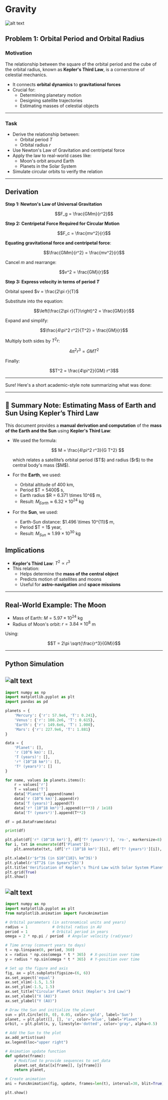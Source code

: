 # Gravity
![alt text](sun-1.gif)
## Problem 1: Orbital Period and Orbital Radius

### Motivation

The relationship between the square of the orbital period and the cube of the orbital radius, known as **Kepler's Third Law**, is a cornerstone of celestial mechanics.

- It connects **orbital dynamics** to **gravitational forces**
- Crucial for:
  - Determining planetary motion
  - Designing satellite trajectories
  - Estimating masses of celestial objects

---

### Task

- Derive the relationship between:
  - Orbital period $T$
  - Orbital radius $r$
- Use Newton's Law of Gravitation and centripetal force
- Apply the law to real-world cases like:
  - Moon's orbit around Earth
  - Planets in the Solar System
- Simulate circular orbits to verify the relation

---

## Derivation

**Step 1: Newton's Law of Universal Gravitation**

$$F_g = \frac{GMm}{r^2}$$

**Step 2: Centripetal Force Required for Circular Motion**

$$F_c = \frac{mv^2}{r}$$

**Equating gravitational force and centripetal force**:

$$\frac{GMm}{r^2} = \frac{mv^2}{r}$$

Cancel $m$ and rearrange:

$$v^2 = \frac{GM}{r}$$

**Step 3: Express velocity in terms of period $T$**

Orbital speed $v = \frac{2\pi r}{T}$

Substitute into the equation:

$$\left(\frac{2\pi r}{T}\right)^2 = \frac{GM}{r}$$

Expand and simplify:

$$\frac{4\pi^2 r^2}{T^2} = \frac{GM}{r}$$

Multiply both sides by $T^2 r$:

$$4\pi^2 r^3 = GMT^2$$

Finally:

$$T^2 = \frac{4\pi^2}{GM} r^3$$

---
Sure! Here's a short academic-style note summarizing what was done:

---

## 📘 Summary Note: Estimating Mass of Earth and Sun Using Kepler’s Third Law

This document provides a **manual derivation and computation** of the **mass of the Earth and the Sun** using **Kepler's Third Law**:

* We used the formula:

  $$
  M = \frac{4\pi^2 r^3}{G T^2}
  $$

  which relates a satellite’s orbital period (\$T\$) and radius (\$r\$) to the central body's mass (\$M\$).

* For the **Earth**, we used:

  * Orbital altitude of 400 km,
  * Period \$T = 5400\$ s,
  * Earth radius \$R = 6.371 \times 10^6\$ m,
  * Result:
    $M_{Earth} \approx 6.32 \times 10^{24}\ \text{kg}$

* For the **Sun**, we used:

  * Earth-Sun distance: \$1.496 \times 10^{11}\$ m,
  * Period \$T = 1\$ year,
  * Result:
    $M_{Sun} \approx 1.99 \times 10^{30}\ \text{kg}$




## Implications

- **Kepler's Third Law**: $T^2 \propto r^3$
- This relation:
  - Helps determine the **mass of the central object**
  - Predicts motion of satellites and moons
  - Useful for **astro-navigation** and **space missions**

---

## Real-World Example: The Moon

- Mass of Earth: $M = 5.97 \times 10^{24}$ kg  
- Radius of Moon's orbit: $r = 3.84 \times 10^8$ m

Using:

$$T = 2\pi \sqrt{\frac{r^3}{GM}}$$

---

## Python Simulation

![alt text](image-6.png)
---
```python
import numpy as np
import matplotlib.pyplot as plt
import pandas as pd

planets = {
    'Mercury': {'r': 57.9e6, 'T': 0.241},
    'Venus': {'r': 108.2e6, 'T': 0.615},
    'Earth': {'r': 149.6e6, 'T': 1.000},
    'Mars': {'r': 227.9e6, 'T': 1.881}
}

data = {
    'Planet': [],
    'r (10^6 km)': [],
    'T (years)': [],
    'r³ (10^18 km³)': [],
    'T² (years²)': []
}

for name, values in planets.items():
    r = values['r']
    T = values['T']
    data['Planet'].append(name)
    data['r (10^6 km)'].append(r)
    data['T (years)'].append(T)
    data['r³ (10^18 km³)'].append((r**3) / 1e18)
    data['T² (years²)'].append(T**2)

df = pd.DataFrame(data)

print(df)

plt.plot(df['r³ (10^18 km³)'], df['T² (years²)'], 'ro-', markersize=8)
for i, txt in enumerate(df['Planet']):
    plt.annotate(txt, (df['r³ (10^18 km³)'][i], df['T² (years²)'][i]), textcoords="offset points", xytext=(5,5), ha='center')

plt.xlabel(r'$r^3$ (in $10^{18}\ km^3$)')
plt.ylabel(r'$T^2$ (in $years^2$)')
plt.title('Verification of Kepler\'s Third Law with Solar System Planets')
plt.grid(True)
plt.show()

```
![alt text](image-4.png)
---
```python
import numpy as np
import matplotlib.pyplot as plt
from matplotlib.animation import FuncAnimation

# Orbital parameters (in astronomical units and years)
radius = 1           # Orbital radius in AU
period = 1           # Orbital period in years
omega = 2 * np.pi / period  # Angular velocity (rad/year)

# Time array (convert years to days)
t = np.linspace(0, period, 360)
x = radius * np.cos(omega * t * 365)  # X-position over time
y = radius * np.sin(omega * t * 365)  # Y-position over time

# Set up the figure and axis
fig, ax = plt.subplots(figsize=(6, 6))
ax.set_aspect('equal')
ax.set_xlim(-1.5, 1.5)
ax.set_ylim(-1.5, 1.5)
ax.set_title("Circular Planet Orbit (Kepler's 3rd Law)")
ax.set_xlabel("X (AU)")
ax.set_ylabel("Y (AU)")

# Draw the Sun and initialize the planet
sun = plt.Circle((0, 0), 0.05, color='gold', label='Sun')
planet, = plt.plot([], [], 'o', color='blue', label='Planet')
orbit, = plt.plot(x, y, linestyle='dotted', color='gray', alpha=0.5)

# Add the Sun to the plot
ax.add_artist(sun)
ax.legend(loc="upper right")

# Animation update function
def update(frame):
    # Modified to provide sequences to set_data
    planet.set_data([x[frame]], [y[frame]])  
    return planet,

# Create animation
ani = FuncAnimation(fig, update, frames=len(t), interval=30, blit=True)

plt.show()
```




